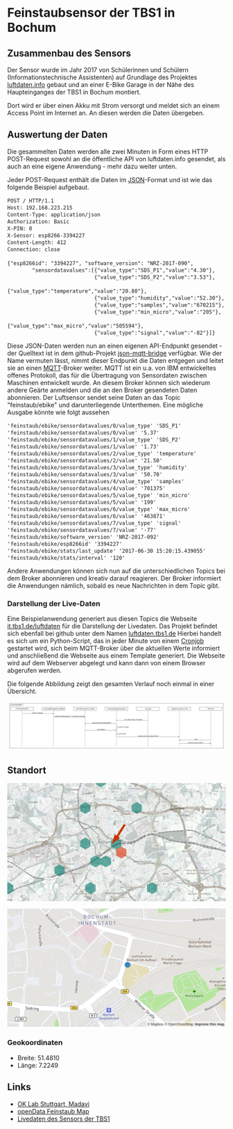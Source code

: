 # Feinstaubsensor der TBS1 in Bochum

## Zusammenbau des Sensors

Der Sensor wurde im Jahr 2017 von Schülerinnen und Schülern
(Informationstechnische Assistenten) auf Grundlage des Projektes
[luftdaten.info](http://www.luftdaten.info) gebaut und
an einer E-Bike Garage in der Nähe des Haupteinganges der TBS1 in Bochum
montiert.
<!-- TODO Hier wären ein paar Bilder und weitere Informationen schön. -->

Dort wird er über einen Akku mit Strom versorgt und meldet sich an einem
Access Point im Internet an. An diesen werden die Daten übergeben.

## Auswertung der Daten

Die gesammelten Daten werden alle zwei Minuten in Form eines HTTP
POST-Request sowohl an die
öffentliche API von luftdaten.info gesendet, als auch an eine eigene
Anwendung - mehr dazu weiter unten.

Jeder POST-Request enthält die Daten im
[JSON](https://de.wikipedia.org/wiki/JavaScript_Object_Notation)-Format
und ist wie das folgende Beispiel aufgebaut.

    POST / HTTP/1.1
    Host: 192.168.223.215
    Content-Type: application/json
    Authorization: Basic
    X-PIN: 0
    X-Sensor: esp8266-3394227
    Content-Length: 412
    Connection: close
    
    {"esp8266id": "3394227", "software_version": "NRZ-2017-090",
            "sensordatavalues":[{"value_type":"SDS_P1","value":"4.30"},
                                {"value_type":"SDS_P2","value":"3.53"},
                                {"value_type":"temperature","value":"20.80"},
                                {"value_type":"humidity","value":"52.30"},
                                {"value_type":"samples","value":"670215"},
                                {"value_type":"min_micro","value":"205"},
                                {"value_type":"max_micro","value":"505594"},
                                {"value_type":"signal","value":"-82"}]}

Diese JSON-Daten werden nun an einen eigenen API-Endpunkt gesendet - der
Quelltext ist in dem github-Projekt
[json-mqtt-bridge](https://github.com/tbs1-bo/feinstaub-json-mqtt-bridge)
verfügbar. Wie der Name vermuten lässt, nimmt dieser Endpunkt die Daten
entgegen und leitet sie an einen
[MQTT](https://de.wikipedia.org/wiki/MQTT)-Broker
weiter. MQTT ist ein u.a. von IBM entwickeltes offenes Protokoll,
das für die Übertragung von Sensordaten zwischen Maschinen entwickelt wurde.
An diesem Broker können sich wiederum andere Geärte anmelden und die an den
Broker gesendeten Daten abonnieren. Der Luftsensor sendet seine Daten
an das Topic "feinstaub/ebike" und darunterliegende Unterthemen. Eine
mögliche Ausgabe könnte wie folgt aussehen

    'feinstaub/ebike/sensordatavalues/0/value_type' 'SDS_P1'
    'feinstaub/ebike/sensordatavalues/0/value' '5.37'
    'feinstaub/ebike/sensordatavalues/1/value_type' 'SDS_P2'
    'feinstaub/ebike/sensordatavalues/1/value' '1.73'
    'feinstaub/ebike/sensordatavalues/2/value_type' 'temperature'
    'feinstaub/ebike/sensordatavalues/2/value' '21.50'
    'feinstaub/ebike/sensordatavalues/3/value_type' 'humidity'
    'feinstaub/ebike/sensordatavalues/3/value' '50.70'
    'feinstaub/ebike/sensordatavalues/4/value_type' 'samples'
    'feinstaub/ebike/sensordatavalues/4/value' '701375'
    'feinstaub/ebike/sensordatavalues/5/value_type' 'min_micro'
    'feinstaub/ebike/sensordatavalues/5/value' '199'
    'feinstaub/ebike/sensordatavalues/6/value_type' 'max_micro'
    'feinstaub/ebike/sensordatavalues/6/value' '463871'
    'feinstaub/ebike/sensordatavalues/7/value_type' 'signal'
    'feinstaub/ebike/sensordatavalues/7/value' '-77'
    'feinstaub/ebike/software_version' 'NRZ-2017-092'
    'feinstaub/ebike/esp8266id' '3394227'
    'feinstaub/ebike/stats/last_update' '2017-06-30 15:20:15.439055'
    'feinstaub/ebike/stats/interval' '120'

Andere Anwendungen können sich nun auf die unterschiedlichen
Topics bei dem Broker abonnieren und kreativ darauf reagieren. Der Broker
informiert die Anwendungen nämlich, sobald
es neue Nachrichten in dem Topic gibt.

### Darstellung der Live-Daten

Eine Beispielanwendung generiert aus diesen Topics die Webseite
[it.tbs1.de/luftdaten](https://it.tbs1.de/luftdaten) für die
Darstellung der Livedaten. Das Projekt befindet sich ebenfall bei github
unter dem Namen
[luftdaten.tbs1.de](https://github.com/tbs1-bo/luftdaten.tbs1.de)
Hierbei handelt es sich um ein Python-Script, das in jeder Minute
von einem [Cronjob](https://de.wikipedia.org/wiki/Cron)
gestartet wird, sich beim MQTT-Broker über die aktuellen Werte informiert
und anschließend die Webseite aus einem Template generiert. Die Webseite
wird auf dem Webserver abgelegt und kann dann von einem Browser abgerufen
werden.

Die folgende Abbildung zeigt den gesamten Verlauf noch einmal in einer
Übersicht.

![sd overview](sd_overview.png)

            
## Standort
![Standort](standort/standort_wabe_pfeil.png)

![Standort2](standort/standort_punkt.png)

### Geokoordinaten

- Breite: 51.4810
- Länge: 7.2249

## Links

- [OK Lab Stuttgart, Madavi](https://www.madavi.de/ok-lab-stuttgart/)
- [openData Feinstaub Map](http://bochum.maps.luftdaten.info/#13/51.4810/7.2248)
- [Livedaten des Sensors der TBS1](https://it.tbs1.de/luftdaten/)
